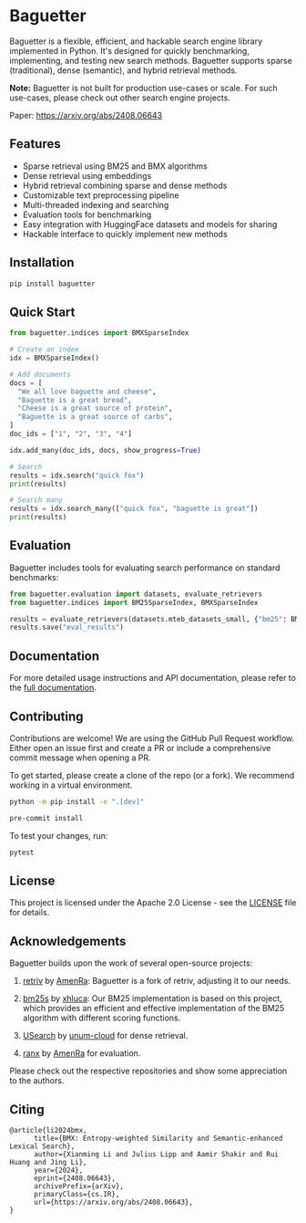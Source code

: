 # Baguetter

Baguetter is a flexible, efficient, and hackable search engine library implemented in Python. It's designed for quickly benchmarking, implementing, and testing new search methods. Baguetter supports sparse (traditional), dense (semantic), and hybrid retrieval methods.

**Note:** Baguetter is not built for production use-cases or scale. For such use-cases, please check out other search engine projects.

Paper: https://arxiv.org/abs/2408.06643

## Features

- Sparse retrieval using BM25 and BMX algorithms
- Dense retrieval using embeddings
- Hybrid retrieval combining sparse and dense methods
- Customizable text preprocessing pipeline
- Multi-threaded indexing and searching
- Evaluation tools for benchmarking
- Easy integration with HuggingFace datasets and models for sharing
- Hackable interface to quickly implement new methods

## Installation

```bash
pip install baguetter
```

## Quick Start

```python
from baguetter.indices import BMXSparseIndex

# Create an index
idx = BMXSparseIndex()

# Add documents
docs = [
  "We all love baguette and cheese",
  "Baguette is a great bread",
  "Cheese is a great source of protein",
  "Baguette is a great source of carbs",
]
doc_ids = ["1", "2", "3", "4"]

idx.add_many(doc_ids, docs, show_progress=True)

# Search
results = idx.search("quick fox")
print(results)

# Search many
results = idx.search_many(["quick fox", "baguette is great"])
print(results)
```

## Evaluation

Baguetter includes tools for evaluating search performance on standard benchmarks:

```python
from baguetter.evaluation import datasets, evaluate_retrievers
from baguetter.indices import BM25SparseIndex, BMXSparseIndex

results = evaluate_retrievers(datasets.mteb_datasets_small, {"bm25": BM25SparseIndex, "bmx": BMXSparseIndex})
results.save("eval_results")
```

## Documentation

For more detailed usage instructions and API documentation, please refer to the [full documentation](https://github.com/mixedbread-ai/baguetter/docs).

## Contributing

Contributions are welcome! We are using the GitHub Pull Request workflow. Either open an issue first and create a PR or include a comprehensive commit message when opening a PR.

To get started, please create a clone of the repo (or a fork). We recommend working in a virtual environment.

```sh
python -m pip install -e ".[dev]"

pre-commit install
```

To test your changes, run:

```sh
pytest
```

## License

This project is licensed under the Apache 2.0 License - see the [LICENSE](LICENSE) file for details.

## Acknowledgements

Baguetter builds upon the work of several open-source projects:

1. [retriv](https://github.com/AmenRa/retriv) by [AmenRa](https://github.com/AmenRa):
   Baguetter is a fork of retriv, adjusting it to our needs.

2. [bm25s](https://github.com/xhluca/bm25s) by [xhluca](https://github.com/xhluca):
   Our BM25 implementation is based on this project, which provides an efficient and effective implementation of the BM25 algorithm with different scoring functions.

3. [USearch](https://github.com/unum-cloud/usearch) by [unum-cloud](https://github.com/unum-cloud) for dense retrieval.

4. [ranx](https://github.com/AmenRa/ranx) by [AmenRa](https://github.com/AmenRa) for evaluation.

Please check out the respective repositories and show some appreciation to the authors.

## Citing

```
@article{li2024bmx,
      title={BMX: Entropy-weighted Similarity and Semantic-enhanced Lexical Search},
      author={Xianming Li and Julius Lipp and Aamir Shakir and Rui Huang and Jing Li},
      year={2024},
      eprint={2408.06643},
      archivePrefix={arXiv},
      primaryClass={cs.IR},
      url={https://arxiv.org/abs/2408.06643},
}
```
